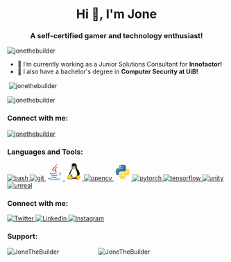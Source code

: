<h1 align="center">Hi 👋, I'm Jone</h1>
<h3 align="center">A self-certified gamer and technology enthusiast!</h3>

<p align="left"> <img src="https://komarev.com/ghpvc/?username=jonethebuilder&label=Profile%20views&color=0e75b6&style=flat" alt="jonethebuilder" /> </p>

- 🔭 I’m currently working as a Junior Solutions Consultant for **Innofactor!**
- 🔭 I also have a bachelor's degree in **Computer Security at UiB!**

<p>&nbsp;<img align="center" src="https://github-readme-stats.vercel.app/api?username=jonethebuilder&show_icons=true&locale=en" alt="jonethebuilder" /></p>

<p><img align="center" src="https://github-readme-streak-stats.herokuapp.com/?user=jonethebuilder&" alt="jonethebuilder" /></p>

<h3 align="left">Connect with me:</h3>
<p align="left">
<a href="https://www.leetcode.com/jonethebuilder" target="blank"><img align="center" src="https://raw.githubusercontent.com/rahuldkjain/github-profile-readme-generator/master/src/images/icons/Social/leet-code.svg" alt="jonethebuilder" height="30" width="40" /></a>
</p>

<h3 align="left">Languages and Tools:</h3>
<p align="left"> 
  <a href="https://www.gnu.org/software/bash/" target="_blank" rel="noreferrer"> 
    <img src="https://www.vectorlogo.zone/logos/gnu_bash/gnu_bash-icon.svg" alt="bash" width="40" height="40"/> 
  </a> 
  <a href="https://git-scm.com/" target="_blank" rel="noreferrer"> 
    <img src="https://www.vectorlogo.zone/logos/git-scm/git-scm-icon.svg" alt="git" width="40" height="40"/> 
  </a> 
  <a href="https://www.java.com" target="_blank" rel="noreferrer"> 
    <img src="https://raw.githubusercontent.com/devicons/devicon/master/icons/java/java-original.svg" alt="java" width="40" height="40"/> 
  </a> 
  <a href="https://www.linux.org/" target="_blank" rel="noreferrer"> 
    <img src="https://raw.githubusercontent.com/devicons/devicon/master/icons/linux/linux-original.svg" alt="linux" width="40" height="40"/> 
  </a> 
  <a href="https://opencv.org/" target="_blank" rel="noreferrer"> 
    <img src="https://www.vectorlogo.zone/logos/opencv/opencv-icon.svg" alt="opencv" width="40" height="40"/> 
  </a> 
  <a href="https://www.python.org" target="_blank" rel="noreferrer"> 
    <img src="https://raw.githubusercontent.com/devicons/devicon/master/icons/python/python-original.svg" alt="python" width="40" height="40"/> 
  </a> 
  <a href="https://pytorch.org/" target="_blank" rel="noreferrer"> 
    <img src="https://www.vectorlogo.zone/logos/pytorch/pytorch-icon.svg" alt="pytorch" width="40" height="40"/> 
  </a> 
  <a href="https://www.tensorflow.org" target="_blank" rel="noreferrer"> 
    <img src="https://www.vectorlogo.zone/logos/tensorflow/tensorflow-icon.svg" alt="tensorflow" width="40" height="40"/> 
  </a> 
  <a href="https://unity.com/" target="_blank" rel="noreferrer"> 
    <img src="https://www.vectorlogo.zone/logos/unity3d/unity3d-icon.svg" alt="unity" width="40" height="40"/> 
  </a> 
  <a href="https://unrealengine.com/" target="_blank" rel="noreferrer"> 
    <img src="https://raw.githubusercontent.com/kenangundogan/fontisto/036b7eca71aab1bef8e6a0518f7329f13ed62f6b/icons/svg/brand/unreal-engine.svg" alt="unreal" width="40" height="40"/> 
  </a> 
</p>

<h3 align="left">Connect with me:</h3>
<p align="left">
  <a href="https://twitter.com/jonethebuilder" target="_blank">
    <img src="https://img.shields.io/twitter/follow/jonethebuilder?style=social" alt="Twitter" />
  </a>
  <a href="https://www.linkedin.com/in/jonethebuilder/" target="_blank">
    <img src="https://img.shields.io/badge/-jonethebuilder-blue?style=flat-square&logo=Linkedin&logoColor=white&link=https://www.linkedin.com/in/jonethebuilder/" alt="LinkedIn" />
  </a>
  <a href="https://www.instagram.com/jonethebuilder/" target="_blank">
    <img src="https://img.shields.io/badge/-jonethebuilder-purple?style=flat-square&logo=Instagram&logoColor=white&link=https://www.instagram.com/jonethebuilder/" alt="Instagram" />
  </a>
</p>

<h3 align="left">Support:</h3>
<p>
  <a href="https://www.buymeacoffee.com/JoneTheBuilder">
    <img align="left" src="https://cdn.buymeacoffee.com/buttons/v2/default-yellow.png" height="50" width="210" alt="JoneTheBuilder" />
  </a>
  <a href="https://ko-fi.com/JoneTheBuilder">
    <img align="left" src="https://cdn.ko-fi.com/cdn/kofi3.png?v=3" height="50" width="210" alt="JoneTheBuilder" />
  </a>
</p>
<br/><br/>
